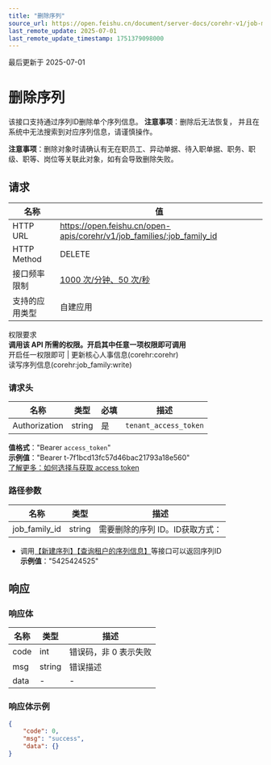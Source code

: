 ```yaml
---
title: "删除序列"
source_url: https://open.feishu.cn/document/server-docs/corehr-v1/job-management/job_family/delete
last_remote_update: 2025-07-01
last_remote_update_timestamp: 1751379098000
---
```

最后更新于 2025-07-01

# 删除序列

该接口支持通过序列ID删除单个序列信息。
**注意事项**：删除后无法恢复， 并且在系统中无法搜索到对应序列信息，请谨慎操作。

**注意事项**：删除对象时请确认有无在职员工、异动单据、待入职单据、职务、职级、职等、岗位等关联此对象，如有会导致删除失败。

## 请求
名称 | 值
---|---
HTTP URL | https://open.feishu.cn/open-apis/corehr/v1/job_families/:job_family_id
HTTP Method | DELETE
接口频率限制 | [1000 次/分钟、50 次/秒](https://open.feishu.cn/document/ukTMukTMukTM/uUzN04SN3QjL1cDN)
支持的应用类型 | 自建应用
权限要求  
            **调用该 API 所需的权限。开启其中任意一项权限即可调用**  
            开启任一权限即可 | 更新核心人事信息(corehr:corehr)  
            读写序列信息(corehr:job_family:write)

### 请求头

名称 | 类型 | 必填 | 描述
--- | --- | --- | ---
Authorization | string | 是 | `tenant_access_token`  
**值格式**："Bearer `access_token`"  
**示例值**："Bearer t-7f1bcd13fc57d46bac21793a18e560"  
[了解更多：如何选择与获取 access token](https://open.feishu.cn/document/uAjLw4CM/ugTN1YjL4UTN24CO1UjN/trouble-shooting/how-to-choose-which-type-of-token-to-use)

### 路径参数

名称 | 类型 | 描述
--- | --- | ---
job_family_id | string | 需要删除的序列 ID。ID获取方式：  
- 调用[【新建序列】](https://open.feishu.cn/document/uAjLw4CM/ukTMukTMukTM/reference/corehr-v1/job_family/create)[【查询租户的序列信息】](https://open.feishu.cn/document/uAjLw4CM/ukTMukTMukTM/reference/corehr-v1/job_family/list)等接口可以返回序列ID  
**示例值**："5425424525"

## 响应

### 响应体

名称 | 类型 | 描述
--- | --- | ---
code | int | 错误码，非 0 表示失败
msg | string | 错误描述
data | \- | \-

### 响应体示例
```json
{
    "code": 0,
    "msg": "success",
    "data": {}
}
```
